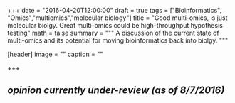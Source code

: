 +++
date = "2016-04-20T12:00:00"
draft = true
tags = ["Bioinformatics", "Omics","multiomics","molecular biology"]
title = "Good multi-omics, is just molecular biolgy. Great multi-omics could be high-throughput hypothesis testing"
math = false
summary = """
A discussion of the current state of multi-omics and its potential for moving bioinformatics back into biolgy.
"""

[header]
image = ""
caption = ""

+++

## *opinion currently under-review (as of 8/7/2016)*


